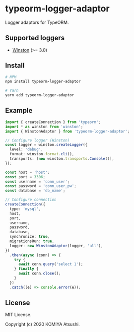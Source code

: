 typeorm-logger-adaptor
======================

Logger adaptors for TypeORM.

Supported loggers
-----------------

* [Winston](https://github.com/winstonjs/winston) (>= 3.0)

Install
-------

```bash
# NPM
npm install typeorm-logger-adaptor

# Yarn
yarn add typeorm-logger-adaptor
```

Example
-------

```typescript
import { createConnection } from 'typeorm';
import * as winston from 'winston';
import { WinstonAdaptor } from 'typeorm-logger-adaptor';

// Configure logger (Winston)
const logger = winston.createLogger({
  level: 'debug',
  format: winston.format.cli(),
  transports: [new winston.transports.Console()],
});

const host = 'host';
const port = 3306;
const username = 'conn_user';
const password = 'conn_user_pw';
const database = 'db_name';

// Configure connection
createConnection({
  type: 'mysql',
  host,
  port,
  username,
  password,
  database,
  synchronize: true,
  migrationsRun: true,
  logger: new WinstonAdaptor(logger, 'all'),
})
  .then(async (conn) => {
    try {
      await conn.query('select 1');
    } finally {
      await conn.close();
    }
  })
  .catch((e) => console.error(e));
```

License
-------

MIT License.

Copyright (c) 2020 KOMIYA Atsushi.
